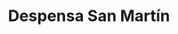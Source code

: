 ---
title: "Despensa San Martín"
url: /san-martin-de-porres/despensa-san-martin/
shop: comodidad
---